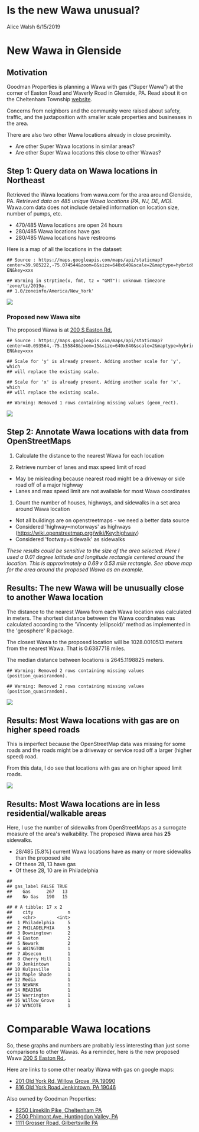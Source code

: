 Is the new Wawa unusual?
================
Alice Walsh
6/15/2019

New Wawa in Glenside
====================

Motivation
----------

Goodman Properties is planning a Wawa with gas (“Super Wawa”) at the corner of Easton Road and Waverly Road in Glenside, PA. Read about it on the Cheltenham Township [website](https://cheltenhamtownship.org/pview.aspx?id=40801).

Concerns from neighbors and the community were raised about safety, traffic, and the juxtaposition with smaller scale properties and businesses in the area.

There are also two other Wawa locations already in close proximity.

-   Are other Super Wawa locations in similar areas?
-   Are other Super Wawa locations this close to other Wawas?

Step 1: Query data on Wawa locations in Northeast
-------------------------------------------------

Retrieved the Wawa locations from wawa.com for the area around Glenside, PA. *Retrieved data on 485 unique Wawa locations (PA, NJ, DE, MD).* Wawa.com data does not include detailed information on location size, number of pumps, etc.

-   470/485 Wawa locations are open 24 hours
-   280/485 Wawa locations have gas
-   280/485 Wawa locations have restrooms

Here is a map of all the locations in the dataset:

    ## Source : https://maps.googleapis.com/maps/api/staticmap?center=39.985222,-75.074544&zoom=8&size=640x640&scale=2&maptype=hybrid&language=en-EN&key=xxx

    ## Warning in strptime(x, fmt, tz = "GMT"): unknown timezone 'zone/tz/2019a.
    ## 1.0/zoneinfo/America/New_York'

![](wawa_report_files/figure-markdown_github-ascii_identifiers/unnamed-chunk-2-1.png)

### Proposed new Wawa site

The proposed Wawa is at [200 S Easton Rd.](https://www.google.com/maps/place/200+S+Easton+Rd,+Glenside,+PA+19038/@40.0986321,-75.1580774,17z/data=!3m1!4b1!4m5!3m4!1s0x89c6ba0ab50e862d:0xda87770daaf8ea23!8m2!3d40.098628!4d-75.1558834)

    ## Source : https://maps.googleapis.com/maps/api/staticmap?center=40.093564,-75.155848&zoom=15&size=640x640&scale=2&maptype=hybrid&language=en-EN&key=xxx

    ## Scale for 'y' is already present. Adding another scale for 'y', which
    ## will replace the existing scale.

    ## Scale for 'x' is already present. Adding another scale for 'x', which
    ## will replace the existing scale.

    ## Warning: Removed 1 rows containing missing values (geom_rect).

![](wawa_report_files/figure-markdown_github-ascii_identifiers/unnamed-chunk-3-1.png)

Step 2: Annotate Wawa locations with data from OpenStreetMaps
-------------------------------------------------------------

1.  Calculate the distance to the nearest Wawa for each location

2.  Retrieve number of lanes and max speed limit of road

-   May be misleading because nearest road might be a driveway or side road off of a major highway
-   Lanes and max speed limit are not available for most Wawa coordinates

1.  Count the number of houses, highways, and sidewalks in a set area around Wawa location

-   Not all buildings are on openstreetmaps - we need a better data source
-   Considered 'highway=motorways' as highways (<https://wiki.openstreetmap.org/wiki/Key:highway>)
-   Considered 'footway=sidewalk' as sidewalks

*These results could be sensitive to the size of the area selected. Here I used a 0.01 degree latitude and longitude rectangle centered around the location. This is approximately a 0.69 x 0.53 mile rectangle. See above map for the area around the proposed Wawa as an example.*

Results: The new Wawa will be unusually close to another Wawa location
----------------------------------------------------------------------

The distance to the nearest Wawa from each Wawa location was calculated in meters. The shortest distance between the Wawa coordinates was calculated according to the 'Vincenty (ellipsoid)' method as implemented in the 'geosphere' R package.

The closest Wawa to the proposed location will be 1028.0010513 meters from the nearest Wawa. That is 0.6387718 miles.

The median distance between locations is 2645.1198825 meters.

    ## Warning: Removed 2 rows containing missing values (position_quasirandom).

    ## Warning: Removed 2 rows containing missing values (position_quasirandom).

![](wawa_report_files/figure-markdown_github-ascii_identifiers/unnamed-chunk-5-1.png)

Results: Most Wawa locations with gas are on higher speed roads
---------------------------------------------------------------

This is imperfect because the OpenStreetMap data was missing for some roads and the roads might be a driveway or service road off a larger (higher speed) road.

From this data, I do see that locations with gas are on higher speed limit roads.

![](wawa_report_files/figure-markdown_github-ascii_identifiers/unnamed-chunk-6-1.png)

Results: Most Wawa locations are in less residential/walkable areas
-------------------------------------------------------------------

Here, I use the number of sidewalks from OpenStreetMaps as a surrogate measure of the area's walkability. The proposed Wawa area has **25** sidewalks.

-   28/485 \[5.8%\] current Wawa locations have as many or more sidewalks than the proposed site
-   Of these 28, 13 have gas
-   Of these 28, 10 are in Philadelphia

<!-- -->

    ##          
    ## gas_label FALSE TRUE
    ##    Gas      267   13
    ##    No Gas   190   15

    ## # A tibble: 17 x 2
    ##    city             n
    ##    <chr>        <int>
    ##  1 Philadelphia     5
    ##  2 PHILADELPHIA     5
    ##  3 Downingtown      2
    ##  4 Easton           2
    ##  5 Newark           2
    ##  6 ABINGTON         1
    ##  7 Absecon          1
    ##  8 Cherry Hill      1
    ##  9 Jenkintown       1
    ## 10 Kulpsville       1
    ## 11 Maple Shade      1
    ## 12 Media            1
    ## 13 NEWARK           1
    ## 14 READING          1
    ## 15 Warrington       1
    ## 16 Willow Grove     1
    ## 17 WYNCOTE          1

Comparable Wawa locations
=========================

So, these graphs and numbers are probably less interesting than just some comparisons to other Wawas. As a reminder, here is the new proposed Wawa [200 S Easton Rd.](https://www.google.com/maps/place/200+S+Easton+Rd,+Glenside,+PA+19038/@40.0986321,-75.1580774,17z/data=!3m1!4b1!4m5!3m4!1s0x89c6ba0ab50e862d:0xda87770daaf8ea23!8m2!3d40.098628!4d-75.1558834).

Here are links to some other nearby Wawa with gas on google maps:

-   [201 Old York Rd, Willow Grove, PA 19090](https://www.google.com/maps/place/Wawa/@40.1450747,-75.1157331,194m/data=!3m1!1e3!4m8!1m2!2m1!1swawa!3m4!1s0x0:0xd6bd9651899a5953!8m2!3d40.144994!4d-75.1152849)
-   [816 Old York Road Jenkintown, PA 19046](https://www.google.com/maps/place/816+Old+York+Rd,+Jenkintown,+PA+19046/@40.1058766,-75.125348,193m/data=!3m1!1e3!4m5!3m4!1s0x89c6b0f1f372a1e5:0x582c1d92a5c6ad88!8m2!3d40.1058805!4d-75.1249387)

Also owned by Goodman Properties:

-   [8250 Limekiln Pike, Cheltenham PA](https://www.google.com/maps/place/8250+Limekiln+Pike,+Wyncote,+PA+19095/@40.0789565,-75.1629177,603m/data=!3m2!1e3!4b1!4m5!3m4!1s0x89c6b9f8ac1f68f5:0x12e0cd63081082c1!8m2!3d40.079163!4d-75.1605576)
-   [2500 Philmont Ave. Huntingdon Valley, PA](https://www.google.com/maps/place/2500+Philmont+Ave,+Huntingdon+Valley,+PA+19006/@40.1206699,-75.0600542,603m/data=!3m1!1e3!4m5!3m4!1s0x89c6b2272c2ede9b:0x7da5ad695a44c7b9!8m2!3d40.1209592!4d-75.0587419)
-   [1111 Grosser Road, Gilbertsville PA](https://www.google.com/maps/place/1111+Grosser+Rd,+Gilbertsville,+PA+19525/@40.3111508,-75.6357423,601m/data=!3m2!1e3!4b1!4m5!3m4!1s0x89c681455daee945:0x644ba219b598cb44!8m2!3d40.3108523!4d-75.6337198)
